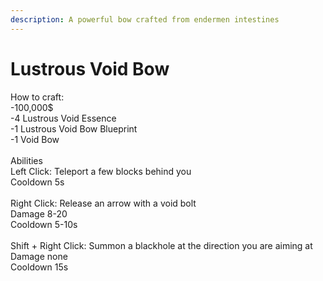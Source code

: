 ```yaml
---
description: A powerful bow crafted from endermen intestines
---
```


# Lustrous Void Bow

How to craft:\
\-100,000$\
\-4 Lustrous Void Essence\
\-1 Lustrous Void Bow Blueprint\
\-1 Void Bow\
\
Abilities\
Left Click: Teleport a few blocks behind you\
Cooldown 5s\
\
Right Click: Release an arrow with a void bolt\
Damage 8-20\
Cooldown 5-10s\
\
Shift + Right Click: Summon a blackhole at the direction you are aiming at\
Damage none\
Cooldown 15s
